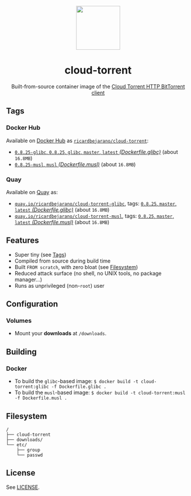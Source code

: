<p align="center"><img src="https://emojipedia-us.s3.dualstack.us-west-1.amazonaws.com/thumbs/320/apple/232/magnet_1f9f2.png" width="120px"></p>
<h1 align="center">cloud-torrent</h1>
<p align="center">Built-from-source container image of the <a href="https://github.com/jpillora/cloud-torrent">Cloud Torrent HTTP BitTorrent client</a></p>


## Tags

### Docker Hub

Available on [Docker Hub](https://hub.docker.com) as [`ricardbejarano/cloud-torrent`](https://hub.docker.com/r/ricardbejarano/cloud-torrent):

- [`0.8.25-glibc`, `0.8.25`, `glibc`, `master`, `latest` *(Dockerfile.glibc)*](https://github.com/ricardbejarano/cloud-torrent/blob/master/Dockerfile.glibc) (about `16.8MB`)
- [`0.8.25-musl`, `musl` *(Dockerfile.musl)*](https://github.com/ricardbejarano/cloud-torrent/blob/master/Dockerfile.musl) (about `16.8MB`)

### Quay

Available on [Quay](https://quay.io) as:

- [`quay.io/ricardbejarano/cloud-torrent-glibc`](https://quay.io/repository/ricardbejarano/cloud-torrent-glibc), tags: [`0.8.25`, `master`, `latest` *(Dockerfile.glibc)*](https://github.com/ricardbejarano/cloud-torrent/blob/master/Dockerfile.glibc) (about `16.8MB`)
- [`quay.io/ricardbejarano/cloud-torrent-musl`](https://quay.io/repository/ricardbejarano/cloud-torrent-musl), tags: [`0.8.25`, `master`, `latest` *(Dockerfile.musl)*](https://github.com/ricardbejarano/cloud-torrent/blob/master/Dockerfile.musl) (about `16.8MB`)


## Features

* Super tiny (see [Tags](#tags))
* Compiled from source during build time
* Built `FROM scratch`, with zero bloat (see [Filesystem](#filesystem))
* Reduced attack surface (no shell, no UNIX tools, no package manager...)
* Runs as unprivileged (non-`root`) user


## Configuration

### Volumes

- Mount your **downloads** at `/downloads`.


## Building

### Docker

- To build the `glibc`-based image: `$ docker build -t cloud-torrent:glibc -f Dockerfile.glibc .`
- To build the `musl`-based image: `$ docker build -t cloud-torrent:musl -f Dockerfile.musl .`


## Filesystem

```
/
├── cloud-torrent
├── downloads/
└── etc/
    ├── group
    └── passwd
```


## License

See [LICENSE](https://github.com/ricardbejarano/cloud-torrent/blob/master/LICENSE).
